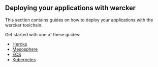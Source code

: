 ## Deploying your applications with wercker

This section contains guides on how to deploy your applications with
the wercker toolchain.

Get started with one of these guides:

* [Heroku](/quickstarts/deployment/heroku.html)
* [Mesosphere](/quickstarts/deployment/mesosphere.html)
* [ECS](/quickstarts/deployment/ECS.html)
* [Kubernetes](/quickstarts/deployment/kubernetes.html)

